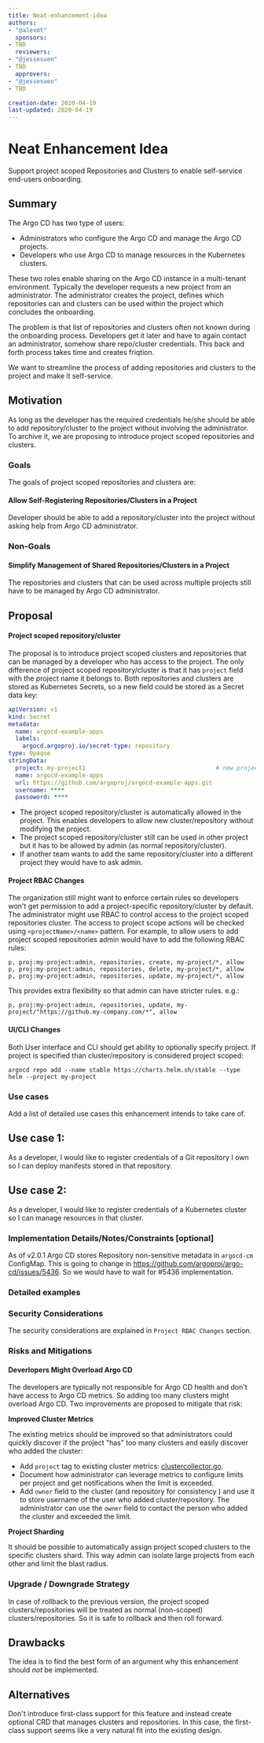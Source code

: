 ```yaml
---
title: Neat-enhancement-idea
authors:
- "@alexmt"
  sponsors:
- TBD
  reviewers:
- "@jessesuen"
- TBD
  approvers:
- "@jessesuen"
- TBD

creation-date: 2020-04-19
last-updated: 2020-04-19
---
```


# Neat Enhancement Idea

Support project scoped Repositories and Clusters to enable self-service end-users onboarding.

## Summary

The Argo CD has two type of users:

* Administrators who configure the Argo CD and manage the Argo CD projects.
* Developers who use Argo CD to manage resources in the Kubernetes clusters.

These two roles enable sharing on the Argo CD instance in a multi-tenant environment. Typically the developer
requests a new project from an administrator. The administrator creates the project, defines which repositories
can and clusters can be used within the project which concludes the onboarding.

The problem is that list of repositories and clusters often not known during the onboarding process. Developers get
it later and have to again contact an administrator, somehow share repo/cluster credentials. This back and forth
process takes time and creates friqtion.

We want to streamline the process of adding repositories and clusters to the project and make it self-service.

## Motivation

As long as the developer has the required credentials he/she should be able to add repository/cluster to the project
without involving the administrator. To archive it, we are proposing to introduce project scoped repositories and clusters.

### Goals

The goals of project scoped repositories and clusters are:

#### Allow Self-Registering Repositories/Clusters in a Project

Developer should be able to add a repository/cluster into the project without asking help from Argo CD administrator.

### Non-Goals

#### Simplify Management of Shared Repositories/Clusters in a Project

The repositories and clusters that can be used across multiple projects still have to be managed by Argo CD administrator.

## Proposal

#### Project scoped repository/cluster

The proposal is to introduce project scoped clusters and repositories that can be managed by a developer who has access to the project.
The only difference of project scoped repository/cluster is that it has `project` field with the project name it belongs to. Both repositories
and clusters are stored as Kubernetes Secrets, so a new field could be stored as a Secret data key:

```yaml
apiVersion: v1
kind: Secret
metadata:
  name: argocd-example-apps
  labels:
    argocd.argoproj.io/secret-type: repository
type: Opaque
stringData:
  project: my-project1                                     # new project field
  name: argocd-example-apps
  url: https://github.com/argoproj/argocd-example-apps.git
  username: ****
  passoword: ****
```

* The project scoped repository/cluster is automatically allowed in the project.
  This enables developers to allow new cluster/repository without modifying the project.
* The project scoped repository/cluster still can be used in other project but it has to be allowed by admin (as normal repository/cluster).
* If another team wants to add the same repository/cluster into a different project they would have to ask admin. 

#### Project RBAC Changes

The organization still might want to enforce certain rules so developers won't get permission to add a
project-specific repository/cluster by default. The administrator might use RBAC to control access to
the project scoped repositories cluster. The access to project scope actions will be checked using
`<projectName>/<name>` pattern. For example, to allow users to add project scoped repositories admin would have to add
the following RBAC rules:

```
p, proj:my-project:admin, repositories, create, my-project/*, allow
p, proj:my-project:admin, repositories, delete, my-project/*, allow
p, proj:my-project:admin, repositories, update, my-project/*, allow
```

This provides extra flexibility so that admin can have stricter rules. e.g.:

```
p, proj:my-project:admin, repositories, update, my-project/"https://github.my-company.com/*", allow
```

#### UI/CLI Changes

Both User interface and CLI should get ability to optionally specify project. If project is specified than cluster/repository
is considered project scoped:

```
argocd repo add --name stable https://charts.helm.sh/stable --type helm --project my-project
```


### Use cases

Add a list of detailed use cases this enhancement intends to take care of.

## Use case 1:
As a developer, I would like to register credentials of a Git repository I own so I can deploy manifests stored in that repository.

## Use case 2:
As a developer, I would like to register credentials of a Kubernetes cluster so I can manage resources in that cluster.

### Implementation Details/Notes/Constraints [optional]

As of v2.0.1 Argo CD stores Repository non-sensitive metadata in `argocd-cm` ConfigMap. This is going to change in https://github.com/argoproj/argo-cd/issues/5436.
So we would have to wait for #5436 implementation.

### Detailed examples

### Security Considerations

The security considerations are explained in `Project RBAC Changes` section.

### Risks and Mitigations

#### Deverlopers Might Overload Argo CD

The developers are typically not responsible for Argo CD health and don't have access to Argo CD metrics. So adding too many clusters might overload Argo CD.
Two improvements are proposed to mitigate that risk:

**Improved Cluster Metrics**

The existing metrics should be improved so that administrators could quickly discover if the project "has" too many clusters and easily discover who added the cluster:

* Add `project` tag to existing cluster metrics: [clustercollector.go](https://github.com/argoproj/argo-cd/blob/bfd0b155eff4212e9354a6958e329dbd64f9a69a/controller/metrics/clustercollector.go#L20).
* Document how administrator can leverage metrics to configure limits per project and get notifications when the limit is exceeded.
* Add `owner` field to the cluster (and repository for consistency ) and use it to store username of the user who added cluster/repository. The administrator can use the `owner` field to contact
  the person who added the cluster and exceeded the limit.

**Project Sharding**

It should be possible to automatically assign project scoped clusters to the specific clusters shard. This way admin can isolate large projects from each other and limit the blast radius.

### Upgrade / Downgrade Strategy

In case of rollback to the previous version, the project scoped clusters/repositories will be treated as normal (non-scoped) clusters/repositories.
So it is safe to rollback and then roll forward.

## Drawbacks

The idea is to find the best form of an argument why this enhancement should _not_ be implemented.

## Alternatives

Don't introduce first-class support for this feature and instead create optional CRD that manages clusters and repositories.
In this case, the first-class support seems like a very natural fit into the existing design.
